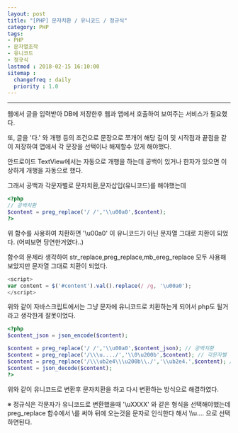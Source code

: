 ```yaml
---
layout: post
title: "[PHP] 문자치환 / 유니코드 / 정규식"
category: PHP
tags:
- PHP
- 문자열조작
- 유니코드
- 정규식
lastmod : 2018-02-15 16:10:00
sitemap :
  changefreq : daily
  priority : 1.0
---
```


***



웹에서 글을 입력받아 DB에 저장한후 웹과 앱에서 호출하여 보여주는 서비스가 필요했다.

또, 글을 '다.' 와 개행 등의 조건으로 문장으로 쪼개어 해당 길이 및 시작점과 끝점을 같이 저장하여 앱에서 각 문장을 선택이나 해제할수 있게 해야했다.

안드로이드 TextView에서는 자동으로 개행을 하는데 공백이 있거나 한자가 있으면 이상하게 개행을 자동으로 했다.

<!--미리보기-->

그래서 공백과 각문자별로 문자치환,문자삽입(유니코드)를 해야했는데

```php
<?php
// 공백치환
$content = preg_replace('/ /','\\u00a0',$content);
?>
```

위 함수를 사용하여 치환하면 '\\u00a0' 이 유니코드가 아닌 문자열 그대로 치환이 되었다.
(어찌보면 당연한거였다..)

함수의 문제라 생각하여 str_replace,preg_replace,mb_ereg_replace 모두 사용해보았지만 문자열 그대로 치환이 되었다.

```javascript
<script>
var content = $('#content').val().replace(/ /g, '\u00a0');
</script>
```

위와 같이 자바스크립트에서는 그냥 문자에 유니코드로 치환하는게 되어서 php도 될거라고 생각한게 잘못이었다.

```php
<?php
$content_json = json_encode($content);

$content = preg_replace('/ /','\\u00a0',$content_json); // 공백치환
$content = preg_replace('/\\\u..../','\\0\u200b',$content); // 각문자별 치환
$content = preg_replace('/\\\ub2e4\\\u200b\\./','\\ub2e4.',$content); // 다. 치환
$content = json_decode($content);
?>
```

위와 같이 유니코드로 변환후 문자치환을 하고 다시 변환하는 방식으로 해결하였다.

※ 정규식은 각문자가 유니코드로 변환했을때 '\uXXXX' 와 같은 형식을 선택해야했는데 preg_replace 함수에서 \\를 써야 뒤에 오는것을 문자로 인식한다 해서 \\\u.... 으로 선택하면된다.
